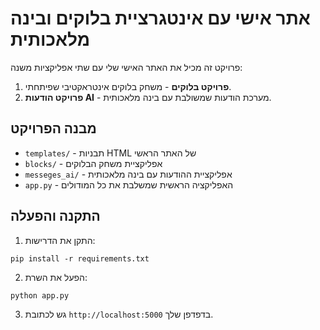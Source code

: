 # אתר אישי עם אינטגרציית בלוקים ובינה מלאכותית

פרויקט זה מכיל את האתר האישי שלי עם שתי אפליקציות משנה:

1. **פרויקט בלוקים** - משחק בלוקים אינטראקטיבי שפיתחתי.
2. **פרויקט הודעות AI** - מערכת הודעות שמשולבת עם בינה מלאכותית.

## מבנה הפרויקט

- `templates/` - תבניות HTML של האתר הראשי
- `blocks/` - אפליקציית משחק הבלוקים
- `messeges_ai/` - אפליקציית ההודעות עם בינה מלאכותית
- `app.py` - האפליקציה הראשית שמשלבת את כל המודולים

## התקנה והפעלה

1. התקן את הדרישות:
```
pip install -r requirements.txt
```

2. הפעל את השרת:
```
python app.py
```

3. גש לכתובת `http://localhost:5000` בדפדפן שלך. 
